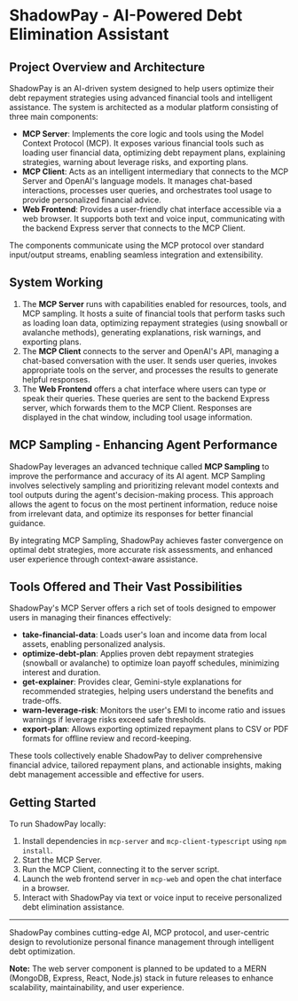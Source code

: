 # ShadowPay - AI-Powered Debt Elimination Assistant

## Project Overview and Architecture

ShadowPay is an AI-driven system designed to help users optimize their debt repayment strategies using advanced financial tools and intelligent assistance. The system is architected as a modular platform consisting of three main components:

- **MCP Server**: Implements the core logic and tools using the Model Context Protocol (MCP). It exposes various financial tools such as loading user financial data, optimizing debt repayment plans, explaining strategies, warning about leverage risks, and exporting plans.
- **MCP Client**: Acts as an intelligent intermediary that connects to the MCP Server and OpenAI's language models. It manages chat-based interactions, processes user queries, and orchestrates tool usage to provide personalized financial advice.
- **Web Frontend**: Provides a user-friendly chat interface accessible via a web browser. It supports both text and voice input, communicating with the backend Express server that connects to the MCP Client.

The components communicate using the MCP protocol over standard input/output streams, enabling seamless integration and extensibility.

## System Working

1. The **MCP Server** runs with capabilities enabled for resources, tools, and MCP sampling. It hosts a suite of financial tools that perform tasks such as loading loan data, optimizing repayment strategies (using snowball or avalanche methods), generating explanations, risk warnings, and exporting plans.
2. The **MCP Client** connects to the server and OpenAI's API, managing a chat-based conversation with the user. It sends user queries, invokes appropriate tools on the server, and processes the results to generate helpful responses.
3. The **Web Frontend** offers a chat interface where users can type or speak their queries. These queries are sent to the backend Express server, which forwards them to the MCP Client. Responses are displayed in the chat window, including tool usage information.

## MCP Sampling - Enhancing Agent Performance

ShadowPay leverages an advanced technique called **MCP Sampling** to improve the performance and accuracy of its AI agent. MCP Sampling involves selectively sampling and prioritizing relevant model contexts and tool outputs during the agent's decision-making process. This approach allows the agent to focus on the most pertinent information, reduce noise from irrelevant data, and optimize its responses for better financial guidance.

By integrating MCP Sampling, ShadowPay achieves faster convergence on optimal debt strategies, more accurate risk assessments, and enhanced user experience through context-aware assistance.

## Tools Offered and Their Vast Possibilities

ShadowPay's MCP Server offers a rich set of tools designed to empower users in managing their finances effectively:

- **take-financial-data**: Loads user's loan and income data from local assets, enabling personalized analysis.
- **optimize-debt-plan**: Applies proven debt repayment strategies (snowball or avalanche) to optimize loan payoff schedules, minimizing interest and duration.
- **get-explainer**: Provides clear, Gemini-style explanations for recommended strategies, helping users understand the benefits and trade-offs.
- **warn-leverage-risk**: Monitors the user's EMI to income ratio and issues warnings if leverage risks exceed safe thresholds.
- **export-plan**: Allows exporting optimized repayment plans to CSV or PDF formats for offline review and record-keeping.

These tools collectively enable ShadowPay to deliver comprehensive financial advice, tailored repayment plans, and actionable insights, making debt management accessible and effective for users.

## Getting Started

To run ShadowPay locally:

1. Install dependencies in `mcp-server` and `mcp-client-typescript` using `npm install`.
2. Start the MCP Server.
3. Run the MCP Client, connecting it to the server script.
4. Launch the web frontend server in `mcp-web` and open the chat interface in a browser.
5. Interact with ShadowPay via text or voice input to receive personalized debt elimination assistance.

---

ShadowPay combines cutting-edge AI, MCP protocol, and user-centric design to revolutionize personal finance management through intelligent debt optimization.

**Note:** The web server component is planned to be updated to a MERN (MongoDB, Express, React, Node.js) stack in future releases to enhance scalability, maintainability, and user experience.
